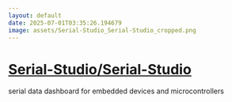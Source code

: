 ```yaml
---
layout: default
date: 2025-07-01T03:35:26.194679
image: assets/Serial-Studio_Serial-Studio_cropped.png
---
```


# [Serial-Studio/Serial-Studio](https://github.com/Serial-Studio/Serial-Studio)

serial data dashboard for embedded devices and microcontrollers

